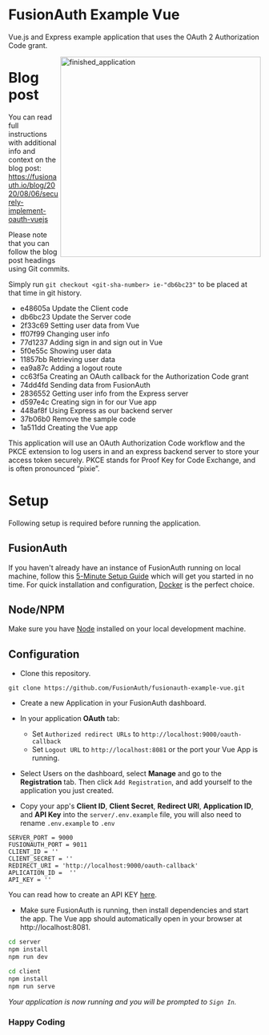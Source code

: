 # FusionAuth Example Vue
 Vue.js and Express example application that uses the OAuth 2 Authorization Code grant. 

<img src="https://i.imgur.com/ZlHi4x3.gif" alt="finished_application" width="400px" height="400px" align="right">

# Blog post

You can read full instructions with additional info and context on the blog post: https://fusionauth.io/blog/2020/08/06/securely-implement-oauth-vuejs

Please note that you can follow the blog post headings using Git commits.

Simply run `git checkout <git-sha-number> ie-"db6bc23"` to be placed at that time in git history.
- e48605a Update the Client code
- db6bc23 Update the Server code
- 2f33c69 Setting user data from Vue
- ff07f99 Changing user info
- 77d1237 Adding sign in and sign out in Vue
- 5f0e55c Showing user data
- 11857bb Retrieving user data
- ea9a87c Adding a logout route
- cc63f5a Creating an OAuth callback for the Authorization Code grant
- 74dd4fd Sending data from FusionAuth
- 2836552 Getting user info from the Express server
- d597e4c Creating sign in for our Vue app
- 448af8f Using Express as our backend server
- 37b06b0 Remove the sample code
- 1a511dd Creating the Vue app

This application will use an OAuth Authorization Code workflow and the PKCE extension to log users in and an express backend server to store your access token securely. PKCE stands for Proof Key for Code Exchange, and is often pronounced “pixie”.

# Setup
Following setup is required before running the application.

## FusionAuth
If you haven't already have an instance of FusionAuth running on local machine, follow this [5-Minute Setup Guide](https://fusionauth.io/docs/v1/tech/5-minute-setup-guide) which will get you started in no time. For quick installation and configuration, [Docker](https://fusionauth.io/docs/v1/tech/installation-guide/docker) is the perfect choice.

## Node/NPM
Make sure you have [Node](https://nodejs.org/en/) installed on your local development machine.


## Configuration
- Clone this repository.

`git clone https://github.com/FusionAuth/fusionauth-example-vue.git`
- Create a new Application in your FusionAuth dashboard.
- In your application **OAuth** tab: 
   - Set `Authorized redirect URLs` to `http://localhost:9000/oauth-callback`
   - Set `Logout URL` to `http://localhost:8081` or the port your Vue App is running.
 - Select Users on the dashboard, select **Manage** and go to the **Registration** tab. Then click `Add Registration`, and add yourself to the application you just created.
 
- Copy your app's **Client ID**, **Client Secret**, **Redirect URI**, **Application ID**, and **API Key** into the `server/.env.example` file, you will also need to rename `.env.example` to `.env`

```
SERVER_PORT = 9000
FUSIONAUTH_PORT = 9011
CLIENT_ID = ''
CLIENT_SECRET = ''
REDIRECT_URI = 'http://localhost:9000/oauth-callback'
APLICATION_ID =  ''
API_KEY = ''
```
You can read how to create an API KEY [here](https://fusionauth.io/docs/v1/tech/apis/authentication).

- Make sure FusionAuth is running, then install dependencies and start the app. The Vue app should automatically open in your browser at http://localhost:8081.
```bash
cd server
npm install
npm run dev
```
```bash
cd client
npm install
npm run serve
```
_Your application is now running and you will be prompted to `Sign In`._

### Happy Coding

